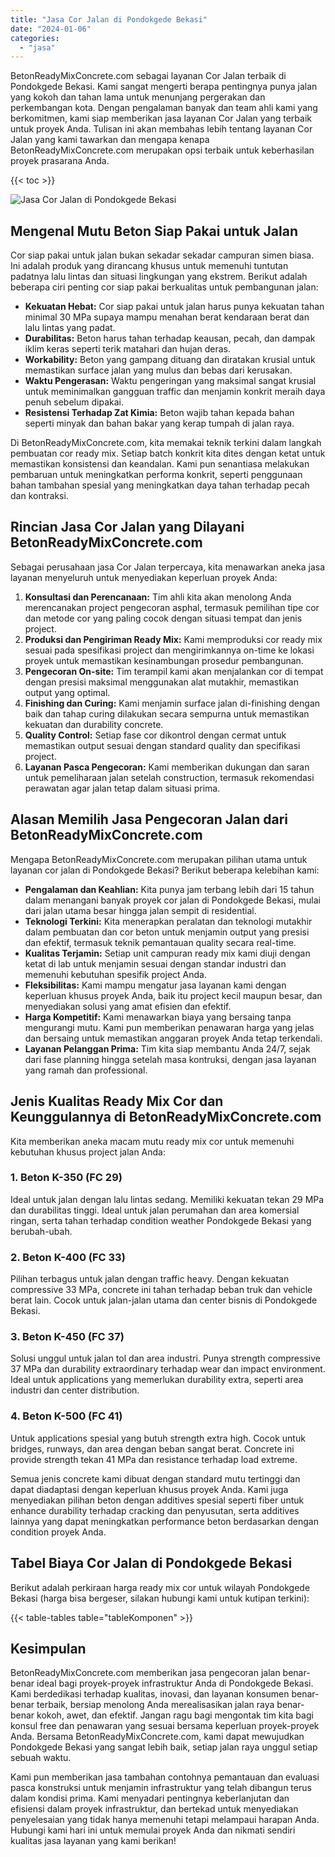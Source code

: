```yaml
---
title: "Jasa Cor Jalan di Pondokgede Bekasi"
date: "2024-01-06"
categories: 
  - "jasa"
---
```


BetonReadyMixConcrete.com sebagai layanan Cor Jalan terbaik di Pondokgede Bekasi. Kami sangat mengerti berapa pentingnya punya jalan yang kokoh dan tahan lama untuk menunjang pergerakan dan perkembangan kota. Dengan pengalaman banyak dan team ahli kami yang berkomitmen, kami siap memberikan jasa layanan Cor Jalan yang terbaik untuk proyek Anda. Tulisan ini akan membahas lebih tentang layanan Cor Jalan yang kami tawarkan dan mengapa kenapa BetonReadyMixConcrete.com merupakan opsi terbaik untuk keberhasilan proyek prasarana Anda.

{{< toc >}}

![Jasa Cor Jalan di Pondokgede Bekasi](https://betoncor8.github.io/cor/harga-beton-readymix-concrete%20(11).png)

## Mengenal Mutu Beton Siap Pakai untuk Jalan

Cor siap pakai untuk jalan bukan sekadar sekadar campuran simen biasa. Ini adalah produk yang dirancang khusus untuk memenuhi tuntutan padatnya lalu lintas dan situasi lingkungan yang ekstrem. Berikut adalah beberapa ciri penting cor siap pakai berkualitas untuk pembangunan jalan:

- **Kekuatan Hebat:** Cor siap pakai untuk jalan harus punya kekuatan tahan minimal 30 MPa supaya mampu menahan berat kendaraan berat dan lalu lintas yang padat.
- **Durabilitas:** Beton harus tahan terhadap keausan, pecah, dan dampak iklim keras seperti terik matahari dan hujan deras.
- **Workability:** Beton yang gampang dituang dan diratakan krusial untuk memastikan surface jalan yang mulus dan bebas dari kerusakan.
- **Waktu Pengerasan:** Waktu pengeringan yang maksimal sangat krusial untuk meminimalkan gangguan traffic dan menjamin konkrit meraih daya penuh sebelum dipakai.
- **Resistensi Terhadap Zat Kimia:** Beton wajib tahan kepada bahan seperti minyak dan bahan bakar yang kerap tumpah di jalan raya.

Di BetonReadyMixConcrete.com, kita memakai teknik terkini dalam langkah pembuatan cor ready mix. Setiap batch konkrit kita dites dengan ketat untuk memastikan konsistensi dan keandalan. Kami pun senantiasa melakukan pembaruan untuk meningkatkan performa konkrit, seperti penggunaan bahan tambahan spesial yang meningkatkan daya tahan terhadap pecah dan kontraksi.

## Rincian Jasa Cor Jalan yang Dilayani BetonReadyMixConcrete.com

Sebagai perusahaan jasa Cor Jalan terpercaya, kita menawarkan aneka jasa layanan menyeluruh untuk menyediakan keperluan proyek Anda:

1. **Konsultasi dan Perencanaan:** Tim ahli kita akan menolong Anda merencanakan project pengecoran asphal, termasuk pemilihan tipe cor dan metode cor yang paling cocok dengan situasi tempat dan jenis project.
2. **Produksi dan Pengiriman Ready Mix:** Kami memproduksi cor ready mix sesuai pada spesifikasi project dan mengirimkannya on-time ke lokasi proyek untuk memastikan kesinambungan prosedur pembangunan.
3. **Pengecoran On-site:** Tim terampil kami akan menjalankan cor di tempat dengan presisi maksimal menggunakan alat mutakhir, memastikan output yang optimal.
4. **Finishing dan Curing:** Kami menjamin surface jalan di-finishing dengan baik dan tahap curing dilakukan secara sempurna untuk memastikan kekuatan dan durability concrete.
5. **Quality Control:** Setiap fase cor dikontrol dengan cermat untuk memastikan output sesuai dengan standard quality dan specifikasi project.
6. **Layanan Pasca Pengecoran:** Kami memberikan dukungan dan saran untuk pemeliharaan jalan setelah construction, termasuk rekomendasi perawatan agar jalan tetap dalam situasi prima.

## Alasan Memilih Jasa Pengecoran Jalan dari BetonReadyMixConcrete.com

Mengapa BetonReadyMixConcrete.com merupakan pilihan utama untuk layanan cor jalan di Pondokgede Bekasi? Berikut beberapa kelebihan kami:

- **Pengalaman dan Keahlian:** Kita punya jam terbang lebih dari 15 tahun dalam menangani banyak proyek cor jalan di Pondokgede Bekasi, mulai dari jalan utama besar hingga jalan sempit di residential.
- **Teknologi Terkini:** Kita menerapkan peralatan dan teknologi mutakhir dalam pembuatan dan cor beton untuk menjamin output yang presisi dan efektif, termasuk teknik pemantauan quality secara real-time.
- **Kualitas Terjamin:** Setiap unit campuran ready mix kami diuji dengan ketat di lab untuk menjamin sesuai dengan standar industri dan memenuhi kebutuhan spesifik project Anda.
- **Fleksibilitas:** Kami mampu mengatur jasa layanan kami dengan keperluan khusus proyek Anda, baik itu project kecil maupun besar, dan menyediakan solusi yang amat efisien dan efektif.
- **Harga Kompetitif:** Kami menawarkan biaya yang bersaing tanpa mengurangi mutu. Kami pun memberikan penawaran harga yang jelas dan bersaing untuk memastikan anggaran proyek Anda tetap terkendali.
- **Layanan Pelanggan Prima:** Tim kita siap membantu Anda 24/7, sejak dari fase planning hingga setelah masa kontruksi, dengan jasa layanan yang ramah dan professional.

## Jenis Kualitas Ready Mix Cor dan Keunggulannya di BetonReadyMixConcrete.com

Kita memberikan aneka macam mutu ready mix cor untuk memenuhi kebutuhan khusus project jalan Anda:

### 1\. Beton K-350 (FC 29)

Ideal untuk jalan dengan lalu lintas sedang. Memiliki kekuatan tekan 29 MPa dan durabilitas tinggi. Ideal untuk jalan perumahan dan area komersial ringan, serta tahan terhadap condition weather Pondokgede Bekasi yang berubah-ubah.

### 2\. Beton K-400 (FC 33)

Pilihan terbagus untuk jalan dengan traffic heavy. Dengan kekuatan compressive 33 MPa, concrete ini tahan terhadap beban truk dan vehicle berat lain. Cocok untuk jalan-jalan utama dan center bisnis di Pondokgede Bekasi.

### 3\. Beton K-450 (FC 37)

Solusi unggul untuk jalan tol dan area industri. Punya strength compressive 37 MPa dan durability extraordinary terhadap wear dan impact environment. Ideal untuk applications yang memerlukan durability extra, seperti area industri dan center distribution.

### 4\. Beton K-500 (FC 41)

Untuk applications spesial yang butuh strength extra high. Cocok untuk bridges, runways, dan area dengan beban sangat berat. Concrete ini provide strength tekan 41 MPa dan resistance terhadap load extreme.

Semua jenis concrete kami dibuat dengan standard mutu tertinggi dan dapat diadaptasi dengan keperluan khusus proyek Anda. Kami juga menyediakan pilihan beton dengan additives spesial seperti fiber untuk enhance durability terhadap cracking dan penyusutan, serta additives lainnya yang dapat meningkatkan performance beton berdasarkan dengan condition proyek Anda.

## Tabel Biaya Cor Jalan di Pondokgede Bekasi

Berikut adalah perkiraan harga ready mix cor untuk wilayah Pondokgede Bekasi (harga bisa bergeser, silakan hubungi kami untuk kutipan terkini):

{{< table-tables table="tableKomponen" >}}

## Kesimpulan

BetonReadyMixConcrete.com memberikan jasa pengecoran jalan benar-benar ideal bagi proyek-proyek infrastruktur Anda di Pondokgede Bekasi. Kami berdedikasi terhadap kualitas, inovasi, dan layanan konsumen benar-benar terbaik, bersiap menolong Anda merealisasikan jalan raya benar-benar kokoh, awet, dan efektif. Jangan ragu bagi mengontak tim kita bagi konsul free dan penawaran yang sesuai bersama keperluan proyek-proyek Anda. Bersama BetonReadyMixConcrete.com, kami dapat mewujudkan Pondokgede Bekasi yang sangat lebih baik, setiap jalan raya unggul setiap sebuah waktu.

Kami pun memberikan jasa tambahan contohnya pemantauan dan evaluasi pasca konstruksi untuk menjamin infrastruktur yang telah dibangun terus dalam kondisi prima. Kami menyadari pentingnya keberlanjutan dan efisiensi dalam proyek infrastruktur, dan bertekad untuk menyediakan penyelesaian yang tidak hanya memenuhi tetapi melampaui harapan Anda. Hubungi kami hari ini untuk memulai proyek Anda dan nikmati sendiri kualitas jasa layanan yang kami berikan!
